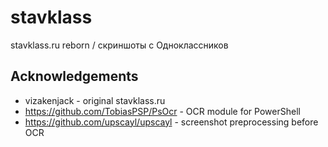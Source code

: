 # stavklass
stavklass.ru reborn / скриншоты с Одноклассников

## Acknowledgements
* vizakenjack - original stavklass.ru
* https://github.com/TobiasPSP/PsOcr - OCR module for PowerShell
* https://github.com/upscayl/upscayl - screenshot preprocessing before OCR
